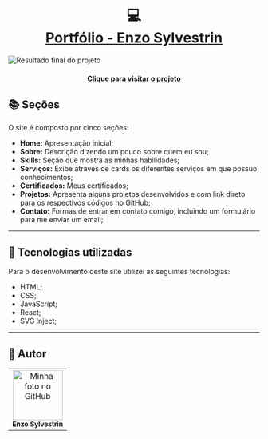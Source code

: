 <h1 align="center">
  💻<br /><a href="https://enzosylvestrin.github.io/portifolio/">Portfólio - Enzo Sylvestrin</a>
</h1>

![Resultado final do projeto](assets/image/preview.png)

<h4 align="center"><a href="https://enzosylvestrin.github.io/portifolio/">Clique para visitar o projeto</a></h4>

## 📚 Seções

O site é composto por cinco seções:

- **Home:** Apresentação inicial;
- **Sobre:** Descrição dizendo um pouco sobre quem eu sou;
- **Skills:** Seção que mostra as minhas habilidades;
- **Serviços:** Exibe através de cards os diferentes serviços em que possuo conhecimentos;
- **Certificados:** Meus certificados;
- **Projetos:** Apresenta alguns projetos desenvolvidos e com link direto para os respectivos códigos no GitHub;
- **Contato:** Formas de entrar em contato comigo, incluindo um formulário para me enviar um email;

---

## 💼 Tecnologias utilizadas

Para o desenvolvimento deste site utilizei as seguintes tecnologias:

- HTML;
- CSS;
- JavaScript;
- React;
- SVG Inject;

---

<h2>👻 Autor</h2>

<table>
  <tr>
    <td align="center">
      <a href="https://github.com/EnzoSylvestrin">
        <img src="https://avatars.githubusercontent.com/u/88488844?v=4" width="100px;" alt="Minha foto no GitHub"/><br>
        <sub>
          <b>Enzo Sylvestrin</b>
        </sub>
      </a>
    </td>
  </tr>
</table>
